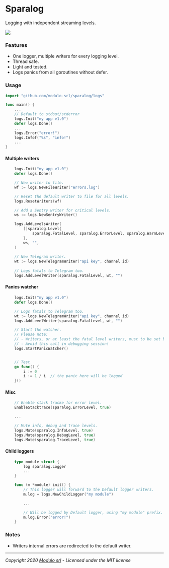 # Sparalog
Logging with independent streaming levels.

![](https://tinyurl.com/yxkm7lyh)

### Features
* One logger, multiple writers for every logging level.
* Thread safe.
* Light and tested.
* Logs panics from all goroutines without defer.

### Usage

```go
import "github.com/modulo-srl/sparalog/logs"

func main() {
    ...
    // Default to stdout/stderror
    logs.Init("my app v1.0")
    defer logs.Done()
    ...
    logs.Error("error!")
    logs.Infof("%s", "info!")
    ...
}
```

#### Multiple writers
```go
    logs.Init("my app v1.0")
    defer logs.Done()

    // New writer to file.
    wf := logs.NewFileWriter("errors.log")

    // Reset the default writer to file for all levels.
    logs.ResetWriters(wf)

    // Add a Sentry writer for critical levels.
    ws := logs.NewSentryWriter()

    logs.AddLevelsWriter(
    	[]sparalog.Level{
            sparalog.FatalLevel, sparalog.ErrorLevel, sparalog.WarnLevel,
        },
        ws, "",
    )
    
    // New Telegram writer.
    wt := logs.NewTelegramWriter("api key", channel id)
    
    // Logs fatals to Telegram too.
    logs.AddLevelWriter(sparalog.FatalLevel, wt, "")

```

#### Panics watcher
```go
    logs.Init("my app v1.0")
    defer logs.Done()

    // Logs fatals to Telegram too.
    wt := logs.NewTelegramWriter("api key", channel id)
    logs.AddLevelWriter(sparalog.FatalLevel, wt, "")

    // Start the watcher.
    // Please note:
    // - Writers, or at least the fatal level writers, must to be set before this calls.
    // - Avoid this call in debugging session!
    logs.StartPanicWatcher()


    // Test
    go func() {
        i := 0
        i := 1 / i  // the panic here will be logged
    }()
```

#### Misc
```go
    // Enable stack tracke for error level.
    EnableStacktrace(sparalog.ErrorLevel, true)

    ...

    // Mute info, debug and trace levels.
    logs.Mute(sparalog.InfoLevel, true)
    logs.Mute(sparalog.DebugLevel, true)
    logs.Mute(sparalog.TraceLevel, true)

```

#### Child loggers
```go
    type module struct {
        log sparalog.Logger
        ...
    }

    func (m *module) init() {
        // This logger will forward to the Default logger writers.
        m.log = logs.NewChildLogger("my module")

        ...

        // Will be logged by Default logger, using "my module" prefix.
        m.log.Error("error!")
    }    
```

### Notes
- Writers internal errors are redirected to the default writer.


---
*Copyright 2020 [Modulo srl](http://www.modulo.srl) - Licensed under the MIT license*